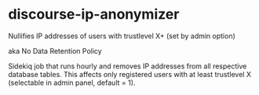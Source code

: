# discourse-ip-anonymizer
Nullifies IP addresses of users with trustlevel X+ (set by admin option)

aka No Data Retention Policy

Sidekiq job that runs hourly and removes IP addresses from all respective database tables.
This affects only registered users with at least trustlevel X (selectable in admin panel, default = 1).
